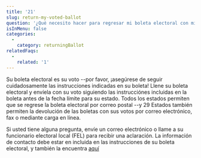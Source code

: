 ```yaml
---
title: '21'
slug: return-my-voted-ballot
question: '¿Qué necesito hacer para regresar mi boleta electoral con mi voto?'
isInMenu: false
categories:
  - 
    category: returningBallot
relatedFaqs:
  - 
    related: '1'
---
```

Su boleta electoral es su voto --por favor, ¡asegúrese de seguir cuidadosamente las instrucciones indicadas en su boleta! Llene su boleta electoral y envíela con su voto siguiendo las instrucciónes incluidas en la boleta antes de la fecha límite para su estado. Todos los estados permiten que se regrese la boleta electoral por correo postal --y 29 Estados también permiten la devolución de las boletas con sus votos por correo electrónico, fax o mediante carga en línea.

Si usted tiene alguna pregunta, envíe un correo electrónico o llame a su funcionario electoral local (FEL) para recibir una aclaración. La información de contacto debe estar en incluida en las instrucciones de su boleta electoral, y también la encuentra [aquí](/states)